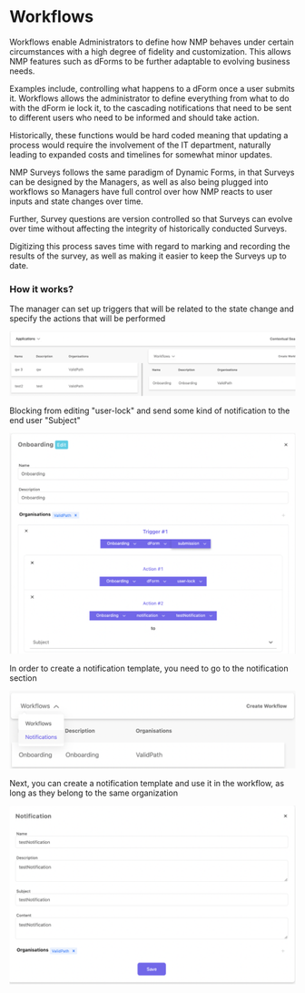 # Workflows

Workflows enable Administrators to define how NMP behaves under certain circumstances with a high degree of fidelity and customization. This allows NMP features such as dForms to be further adaptable to evolving business needs.

Examples include, controlling what happens to a dForm once a user submits it. Workflows allows the administrator to define everything from what to do with the dForm ie lock it, to the cascading notifications that need to be sent to different users who need to be informed and should take action.

Historically, these functions would be hard coded meaning that updating a process would require the involvement of the IT department, naturally leading to expanded costs and timelines for somewhat minor updates.

NMP Surveys follows the same paradigm of Dynamic Forms, in that Surveys can be designed by the Managers, as well as also being plugged into workflows so Managers have full control over how NMP reacts to user inputs and state changes over time.

Further, Survey questions are version controlled so that Surveys can evolve over time without affecting the integrity of historically conducted Surveys.

Digitizing this process saves time with regard to marking and recording the results of the survey, as well as making it easier to keep the Surveys up to date.

### How it works?

The manager can set up triggers that will be related to the state change and specify the actions that will be performed

![Set up triggers ](../img/workflow.png)

Blocking from editing "user-lock" and send some kind of notification to the end user "Subject"

![Blocking from editing "user-lock"](../img/block-user-lock.png)

In order to create a notification template, you need to go to the notification section

![Create a notification template](../img/workflow-notification.png)

Next, you can create a notification template and use it in the workflow, as long as they belong to the same organization

![Use a notification template in the workflow](../img/notification-template.png)
